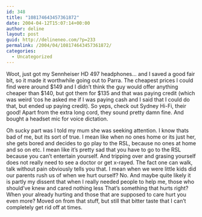 ```yaml
---
id: 348
title: "108174643457361872"
date: 2004-04-12T15:07:14+00:00
author: deline
layout: post
guid: http://delineneo.com/?p=233
permalink: /2004/04/108174643457361872/
categories:
  - Uncategorized
---
```

Woot, just got my Sennheiser HD 497 headphones&#8230; and I saved a good fair bit, so it made it worthwhile going out to Parra. The cheapest prices I could find were around $149 and I didn&#8217;t think the guy would offer anything cheaper than $140, but got them for $135 and that was paying credit (which was weird &#8216;cos he asked me if I was paying cash and I said that I could do that, but ended up paying credit). So yeps, check out Sydney Hi-Fi, their good! Apart from the extra long cord, they sound pretty damn fine. And bought a headset mic for voice dictation.

Oh sucky part was I told my mum she was seeking attention. I know thats bad of me, but its sort of true. I mean like when no ones home or its just her, she gets bored and decides to go play to the RSL, because no ones at home and so on etc. I mean like it&#8217;s pretty sad that you have to go to the RSL because you can&#8217;t entertain yourself. And tripping over and grasing yourself does not really need to see a doctor or get x-rayed. The fact one can walk, talk without pain obviously tells you that. I mean when we were little kids did our parents rush us of when we hurt ourself? No. And maybe quite likely it is partly my dissent that when I really needed people to help me, those who should&#8217;ve knew and cared nothing less That&#8217;s something that hurts right? When your already hurting and those that are supposed to care hurt you even more? Moved on from that stuff, but still that bitter taste that I can&#8217;t completely get rid off at times.